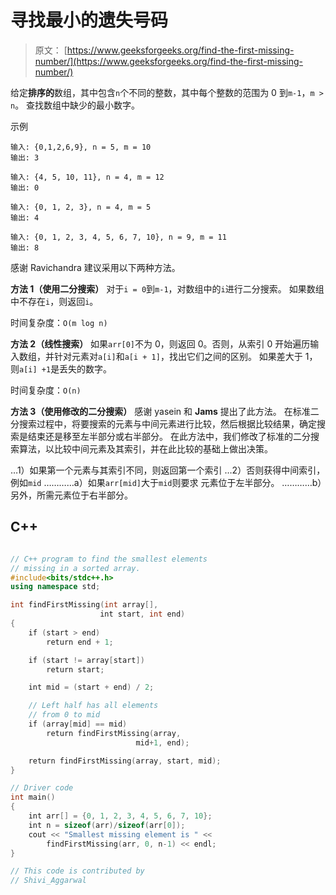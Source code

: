 # 寻找最小的遗失号码

> 原文： [https://www.geeksforgeeks.org/find-the-first-missing-number/](https://www.geeksforgeeks.org/find-the-first-missing-number/)

给定**排序的**数组，其中包含`n`个不同的整数，其中每个整数的范围为 0 到`m-1`，`m > n`。 查找数组中缺少的最小数字。

示例

```
输入: {0,1,2,6,9}, n = 5, m = 10
输出: 3

输入: {4, 5, 10, 11}, n = 4, m = 12
输出: 0

输入: {0, 1, 2, 3}, n = 4, m = 5
输出: 4

输入: {0, 1, 2, 3, 4, 5, 6, 7, 10}, n = 9, m = 11
输出: 8
```

感谢 Ravichandra 建议采用以下两种方法。



**方法 1（使用二分搜索）**
对于`i = 0`到`m-1`，对数组中的`i`进行二分搜索。 如果数组中不存在`i`，则返回`i`。

时间复杂度：`O(m log n)`

**方法 2（线性搜索）**
如果`arr[0]`不为 0，则返回 0。否则，从索引 0 开始遍历输入数组，并针对元素对`a[i]`和`a[i + 1]`，找出它们之间的区别。 如果差大于 1，则`a[i] +1`是丢失的数字。

时间复杂度：`O(n)`

**方法 3（使用修改的二分搜索）**
感谢 yasein 和 **Jams** 提出了此方法。
在标准二分搜索过程中，将要搜索的元素与中间元素进行比较，然后根据比较结果，确定搜索是结束还是移至左半部分或右半部分。
在此方法中，我们修改了标准的二分搜索算法，以比较中间元素及其索引，并在此比较的基础上做出决策。

…1）如果第一个元素与其索引不同，则返回第一个索引
…2）否则获得中间索引，例如`mid`
…………a）如果`arr[mid]`大于`mid`则要求 元素位于左半部分。
…………b）另外，所需元素位于右半部分。

## C++ 

```cpp

// C++ program to find the smallest elements 
// missing in a sorted array. 
#include<bits/stdc++.h> 
using namespace std; 

int findFirstMissing(int array[],  
                    int start, int end) 
{ 
    if (start > end) 
        return end + 1; 

    if (start != array[start]) 
        return start; 

    int mid = (start + end) / 2; 

    // Left half has all elements  
    // from 0 to mid 
    if (array[mid] == mid) 
        return findFirstMissing(array,  
                            mid+1, end); 

    return findFirstMissing(array, start, mid); 
} 

// Driver code 
int main() 
{ 
    int arr[] = {0, 1, 2, 3, 4, 5, 6, 7, 10}; 
    int n = sizeof(arr)/sizeof(arr[0]); 
    cout << "Smallest missing element is " << 
        findFirstMissing(arr, 0, n-1) << endl; 
} 

// This code is contributed by 
// Shivi_Aggarwal  

```